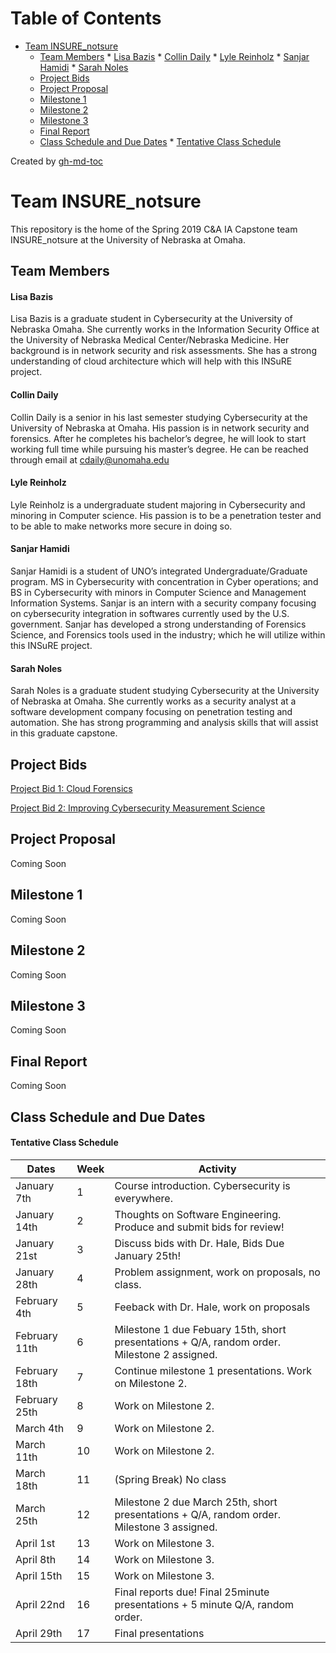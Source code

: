 ﻿Table of Contents
=================

   * [Team INSURE_notsure](#team-insure_notsure)
      * [Team Members](#team-members)
            * [Lisa Bazis](#lisa-bazis)
            * [Collin Daily](#collin-daily)
            * [Lyle Reinholz](#lyle-reinholz)
            * [Sanjar Hamidi](#sanjar-hamidi)
            * [Sarah Noles](#sarah-noles)
      * [Project Bids](#project-bids)
      * [Project Proposal](#project-proposal)
      * [Milestone 1](#milestone-1)
      * [Milestone 2](#milestone-2)
      * [Milestone 3](#milestone-3)
      * [Final Report](#final-report)
      * [Class Schedule and Due Dates](#class-schedule-and-due-dates)
            * [Tentative Class Schedule](#tentative-class-schedule)

Created by [gh-md-toc](https://github.com/ekalinin/github-markdown-toc)


# Team INSURE_notsure
This repository is the home of the Spring 2019 C&A IA Capstone team INSURE_notsure at the University of Nebraska at Omaha.

## Team Members
#### Lisa Bazis
Lisa Bazis is a graduate student in Cybersecurity at the University of Nebraska Omaha.  She currently works in the Information Security Office at the University of Nebraska Medical Center/Nebraska Medicine.  Her background is in network security and risk assessments.  She has a strong understanding of cloud architecture which will help with this INSuRE project.

#### Collin Daily
Collin Daily is a senior in his last semester studying Cybersecurity at the University of Nebraska at Omaha. His passion is in network security and forensics. After he completes his bachelor’s degree, he will look to start working full time while pursuing his master’s degree. He can be reached through email at cdaily@unomaha.edu

#### Lyle Reinholz
Lyle Reinholz is a undergraduate student majoring in Cybersecurity and minoring in Computer science. His passion is to be a penetration tester and to be able to make networks more secure in doing so.

#### Sanjar Hamidi
Sanjar Hamidi is a student of UNO’s integrated Undergraduate/Graduate program. MS in Cybersecurity with concentration in Cyber operations; and BS in Cybersecurity with minors in Computer Science and Management Information Systems. Sanjar is an intern with a security company focusing on cybersecurity integration in softwares currently used by the U.S. government. Sanjar has developed a strong understanding of Forensics Science, and Forensics tools used in the industry; which he will utilize within this INSuRE project. 

#### Sarah Noles
Sarah Noles is a graduate student studying Cybersecurity at the University of Nebraska at Omaha.  She currently works as a security analyst at a software development company focusing on penetration testing and automation.  She has strong programming and analysis skills that will assist in this graduate capstone.

## Project Bids
[Project Bid 1: Cloud Forensics](https://github.com/Collin-Daily/INSURE_notsure/blob/master/docs/bids/Project%20Bid%20-%20Cloud%20Forensics)

[Project Bid 2: Improving Cybersecurity Measurement Science](https://github.com/Collin-Daily/INSURE_notsure/blob/master/docs/bids/Project%20Bid%20-%20Improving%20Cybersecurity%20Measurement%20Science)

## Project Proposal
Coming Soon

## Milestone 1
Coming Soon

## Milestone 2
Coming Soon

## Milestone 3
Coming Soon

## Final Report
Coming Soon

## Class Schedule and Due Dates
#### Tentative Class Schedule
| Dates | Week | Activity|
|-------|------|---------|
| January 7th | 1 | Course introduction. Cybersecurity is everywhere.|
| January 14th | 2 | Thoughts on Software Engineering. Produce and submit bids for review! |
| January 21st | 3 | Discuss bids with Dr. Hale, Bids Due January 25th! |
| January 28th | 4 | Problem assignment, work on proposals, no class. |
| February 4th | 5 | Feeback with Dr. Hale, work on proposals |
| February 11th | 6 | Milestone 1 due Febuary 15th, short presentations +  Q/A, random order. Milestone 2 assigned. |
| February 18th | 7 | Continue milestone 1 presentations. Work on Milestone 2. |
| February 25th | 8 | Work on Milestone 2.|
| March 4th | 9 | Work on Milestone 2. |
| March 11th | 10 | Work on Milestone 2. |
| March 18th | 11 | (Spring Break) No class |
| March 25th | 12 | Milestone 2 due March 25th, short presentations + Q/A, random order. Milestone 3 assigned. |
| April 1st | 13 | Work on Milestone 3. |
| April 8th | 14 | Work on Milestone 3. |
| April 15th | 15 | Work on Milestone 3. |
| April 22nd | 16 | Final reports due! Final 25minute presentations + 5 minute Q/A, random order. |
| April 29th | 17 | Final presentations |
